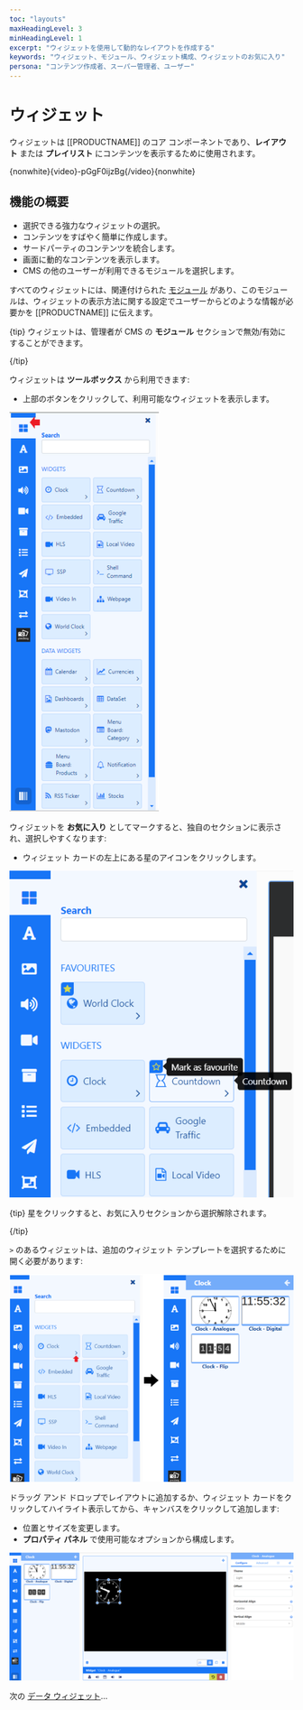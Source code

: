 ```yaml
---
toc: "layouts"
maxHeadingLevel: 3
minHeadingLevel: 1
excerpt: "ウィジェットを使用して動的なレイアウトを作成する"
keywords: "ウィジェット、モジュール、ウィジェット構成、ウィジェットのお気に入り"
persona: "コンテンツ作成者、スーパー管理者、ユーザー"
---
```


# ウィジェット

ウィジェットは [[PRODUCTNAME]] のコア コンポーネントであり、**レイアウト** または **プレイリスト** にコンテンツを表示するために使用されます。

{nonwhite}{video}-pGgF0ijzBg{/video}{nonwhite}

## 機能の概要

- 選択できる強力なウィジェットの選択。
- コンテンツをすばやく簡単に作成します。
- サードパーティのコンテンツを統合します。
- 画面に動的なコンテンツを表示します。
- CMS の他のユーザーが利用できるモジュールを選択します。

すべてのウィジェットには、関連付けられた [モジュール](media_modules.html) があり、このモジュールは、ウィジェットの表示方法に関する設定でユーザーからどのような情報が必要かを [[PRODUCTNAME]] に伝えます。

{tip}
ウィジェットは、管理者が CMS の **モジュール** セクションで無効/有効にすることができます。

{/tip}

ウィジェットは **ツールボックス** から利用できます:

- 上部のボタンをクリックして、利用可能なウィジェットを表示します。

![ウィジェット](img/v4_layouts_editor_widgets.png)

ウィジェットを **お気に入り** としてマークすると、独自のセクションに表示され、選択しやすくなります:

- ウィジェット カードの左上にある星のアイコンをクリックします。

![お気に入りのウィジェット](img/v4_layouts_editor_widgets_favourites.png)

{tip}
星をクリックすると、お気に入りセクションから選択解除されます。

{/tip}

`>` のあるウィジェットは、追加のウィジェット テンプレートを選択するために開く必要があります:

![ウィジェット クロック](img/v4_layouts_editor_widgets_clock_example.png)

ドラッグ アンド ドロップでレイアウトに追加するか、ウィジェット カードをクリックしてハイライト表示してから、キャンバスをクリックして追加します:

- 位置とサイズを変更します。
- **プロパティ パネル** で使用可能なオプションから構成します。

![クロック構成](img/v4_layouts_editor_clock_configuration.png)

次の [データ ウィジェット](layouts_editor_data_widgets.html)...

